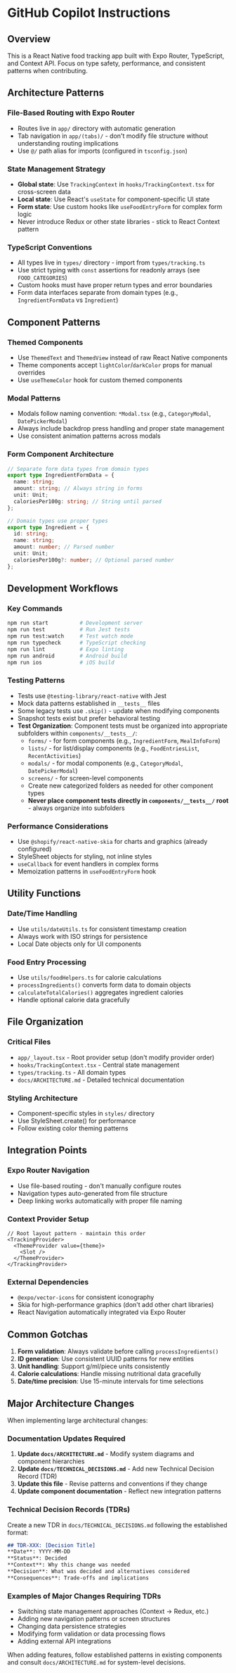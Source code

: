 # GitHub Copilot Instructions

## Overview
This is a React Native food tracking app built with Expo Router, TypeScript, and Context API. Focus on type safety, performance, and consistent patterns when contributing.

## Architecture Patterns

### File-Based Routing with Expo Router
- Routes live in `app/` directory with automatic generation
- Tab navigation in `app/(tabs)/` - don't modify file structure without understanding routing implications
- Use `@/` path alias for imports (configured in `tsconfig.json`)

### State Management Strategy
- **Global state**: Use `TrackingContext` in `hooks/TrackingContext.tsx` for cross-screen data
- **Local state**: Use React's `useState` for component-specific UI state
- **Form state**: Use custom hooks like `useFoodEntryForm` for complex form logic
- Never introduce Redux or other state libraries - stick to React Context pattern

### TypeScript Conventions
- All types live in `types/` directory - import from `types/tracking.ts`
- Use strict typing with `const` assertions for readonly arrays (see `FOOD_CATEGORIES`)
- Custom hooks must have proper return types and error boundaries
- Form data interfaces separate from domain types (e.g., `IngredientFormData` vs `Ingredient`)

## Component Patterns

### Themed Components
- Use `ThemedText` and `ThemedView` instead of raw React Native components
- Theme components accept `lightColor`/`darkColor` props for manual overrides
- Use `useThemeColor` hook for custom themed components

### Modal Patterns
- Modals follow naming convention: `*Modal.tsx` (e.g., `CategoryModal`, `DatePickerModal`)
- Always include backdrop press handling and proper state management
- Use consistent animation patterns across modals

### Form Component Architecture
```typescript
// Separate form data types from domain types
export type IngredientFormData = {
  name: string;
  amount: string; // Always string in forms
  unit: Unit;
  caloriesPer100g: string; // String until parsed
};

// Domain types use proper types
export type Ingredient = {
  id: string;
  name: string;
  amount: number; // Parsed number
  unit: Unit;
  caloriesPer100g?: number; // Optional parsed number
};
```

## Development Workflows

### Key Commands
```bash
npm run start          # Development server
npm run test           # Run Jest tests
npm run test:watch     # Test watch mode
npm run typecheck      # TypeScript checking
npm run lint           # Expo linting
npm run android        # Android build
npm run ios            # iOS build
```

### Testing Patterns
- Tests use `@testing-library/react-native` with Jest
- Mock data patterns established in `__tests__` files
- Some legacy tests use `.skip()` - update when modifying components
- Snapshot tests exist but prefer behavioral testing
- **Test Organization**: Component tests must be organized into appropriate subfolders within `components/__tests__/`:
  - `forms/` - for form components (e.g., `IngredientForm`, `MealInfoForm`)
  - `lists/` - for list/display components (e.g., `FoodEntriesList`, `RecentActivities`)
  - `modals/` - for modal components (e.g., `CategoryModal`, `DatePickerModal`)
  - `screens/` - for screen-level components
  - Create new categorized folders as needed for other component types
  - **Never place component tests directly in `components/__tests__/` root** - always organize into subfolders

### Performance Considerations
- Use `@shopify/react-native-skia` for charts and graphics (already configured)
- StyleSheet objects for styling, not inline styles
- `useCallback` for event handlers in complex forms
- Memoization patterns in `useFoodEntryForm` hook

## Utility Functions

### Date/Time Handling
- Use `utils/dateUtils.ts` for consistent timestamp creation
- Always work with ISO strings for persistence
- Local Date objects only for UI components

### Food Entry Processing
- Use `utils/foodHelpers.ts` for calorie calculations
- `processIngredients()` converts form data to domain objects
- `calculateTotalCalories()` aggregates ingredient calories
- Handle optional calorie data gracefully

## File Organization

### Critical Files
- `app/_layout.tsx` - Root provider setup (don't modify provider order)
- `hooks/TrackingContext.tsx` - Central state management
- `types/tracking.ts` - All domain types
- `docs/ARCHITECTURE.md` - Detailed technical documentation

### Styling Architecture
- Component-specific styles in `styles/` directory
- Use StyleSheet.create() for performance
- Follow existing color theming patterns

## Integration Points

### Expo Router Navigation
- Use file-based routing - don't manually configure routes
- Navigation types auto-generated from file structure
- Deep linking works automatically with proper file naming

### Context Provider Setup
```tsx
// Root layout pattern - maintain this order
<TrackingProvider>
  <ThemeProvider value={theme}>
    <Slot />
  </ThemeProvider>
</TrackingProvider>
```

### External Dependencies
- `@expo/vector-icons` for consistent iconography
- Skia for high-performance graphics (don't add other chart libraries)
- React Navigation automatically integrated via Expo Router

## Common Gotchas

1. **Form validation**: Always validate before calling `processIngredients()`
2. **ID generation**: Use consistent UUID patterns for new entities
3. **Unit handling**: Support g/ml/piece units consistently
4. **Calorie calculations**: Handle missing nutritional data gracefully
5. **Date/time precision**: Use 15-minute intervals for time selections

## Major Architecture Changes

When implementing large architectural changes:

### Documentation Updates Required
1. **Update `docs/ARCHITECTURE.md`** - Modify system diagrams and component hierarchies
2. **Update `docs/TECHNICAL_DECISIONS.md`** - Add new Technical Decision Record (TDR)
3. **Update this file** - Revise patterns and conventions if they change
4. **Update component documentation** - Reflect new integration patterns

### Technical Decision Records (TDRs)
Create a new TDR in `docs/TECHNICAL_DECISIONS.md` following the established format:
```markdown
## TDR-XXX: [Decision Title]
**Date**: YYYY-MM-DD
**Status**: Decided
**Context**: Why this change was needed
**Decision**: What was decided and alternatives considered
**Consequences**: Trade-offs and implications
```

### Examples of Major Changes Requiring TDRs
- Switching state management approaches (Context → Redux, etc.)
- Adding new navigation patterns or screen structures
- Changing data persistence strategies
- Modifying form validation or data processing flows
- Adding external API integrations

When adding features, follow established patterns in existing components and consult `docs/ARCHITECTURE.md` for system-level decisions.